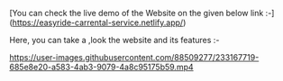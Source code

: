 [You can check the live demo of the Website on the given below link :-]
(https://easyride-carrental-service.netlify.app/)


Here, you can take a ,look the website and its features :-


https://user-images.githubusercontent.com/88509277/233167719-685e8e20-a583-4ab3-9079-4a8c95175b59.mp4

